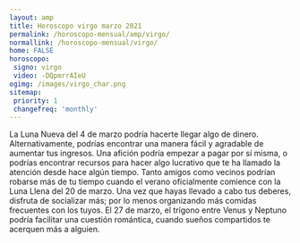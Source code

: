 ```yaml
---
layout: amp
title: Horoscopo virgo marzo 2021 
permalink: /horoscopo-mensual/amp/virgo/
normallink: /horoscopo-mensual/virgo/
home: FALSE
horoscopo:
 signo: virgo
 video: -DQpmrrAIeU
ogimg: /images/virgo_char.png
sitemap:
 priority: 1
 changefreq: 'monthly'
---
```



La Luna Nueva del 4 de marzo podría hacerte llegar algo de dinero. Alternativamente, podrías encontrar una manera fácil y agradable de aumentar tus ingresos. Una afición podría empezar a pagar por sí misma, o podrías encontrar recursos para hacer algo lucrativo que te ha llamado la atención desde hace algún tiempo. Tanto amigos como vecinos podrían robarse más de tu tiempo cuando el verano oficialmente comience con la Luna Llena del 20 de marzo. Una vez que hayas llevado a cabo tus deberes, disfruta de socializar más; por lo menos organizando más comidas frecuentes con los tuyos. El 27 de marzo, el trígono entre Venus y Neptuno podría facilitar una cuestión romántica, cuando sueños compartidos te acerquen más a alguien.